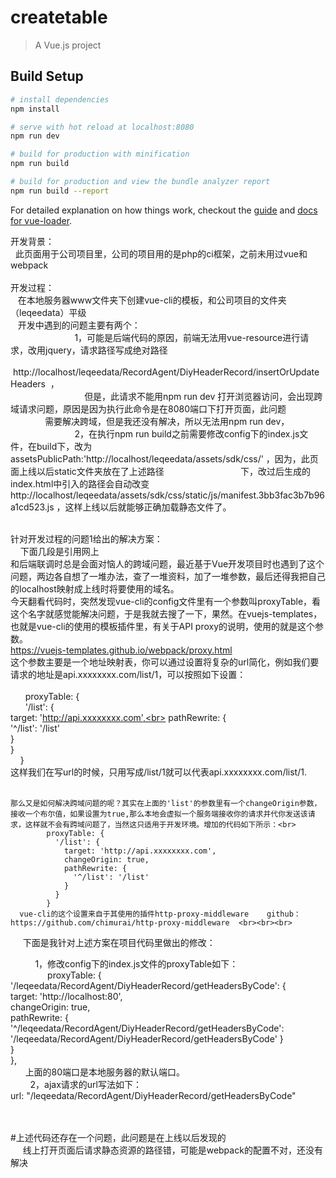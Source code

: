 # createtable

> A Vue.js project

## Build Setup

``` bash
# install dependencies
npm install

# serve with hot reload at localhost:8080
npm run dev

# build for production with minification
npm run build

# build for production and view the bundle analyzer report
npm run build --report
```

For detailed explanation on how things work, checkout the [guide](http://vuejs-templates.github.io/webpack/) and [docs for vue-loader](http://vuejs.github.io/vue-loader).

开发背景：</br>
    此页面用于公司项目里，公司的项目用的是php的ci框架，之前未用过vue和webpack</br>
    </br>
开发过程：</br>
    在本地服务器www文件夹下创建vue-cli的模板，和公司项目的文件夹（leqeedata）平级</br>
    开发中遇到的问题主要有两个：</br>
                            1，可能是后端代码的原因，前端无法用vue-resource进行请求，改用jquery，请求路径写成绝对路径</br>                                                            http://localhost/leqeedata/RecordAgent/DiyHeaderRecord/insertOrUpdateHeaders  ，</br>
                               但是，此请求不能用npm run dev 打开浏览器访问，会出现跨域请求问题，原因是因为执行此命令是在8080端口下打开页面，此问题 
                               需要解决跨域，但是我还没有解决，所以无法用npm run dev，</br>
                            2，在执行npm run build之前需要修改config下的index.js文件，在build下，改为
                               assetsPublicPath:'http://localhost/leqeedata/assets/sdk/css/' ，因为，此页面上线以后static文件夹放在了上述路径                                下，改过后生成的index.html中引入的路径会自动改变                           http://localhost/leqeedata/assets/sdk/css/static/js/manifest.3bb3fac3b7b96a1cd523.js ，这样上线以后就能够正确加载静态文件了。<br><br>
                               
针对开发过程的问题1给出的解决方案：<br>
     下面几段是引用网上<br>
     和后端联调时总是会面对恼人的跨域问题，最近基于Vue开发项目时也遇到了这个问题，两边各自想了一堆办法，查了一堆资料，加了一堆参数，最后还得我把自己的localhost映射成上线时将要使用的域名。<br>
今天翻看代码时，突然发现vue-cli的config文件里有一个参数叫proxyTable，看这个名字就感觉能解决问题，于是我就去搜了一下，果然。在vuejs-templates，也就是vue-cli的使用的模板插件里，有关于API proxy的说明，使用的就是这个参数。<br>
https://vuejs-templates.github.io/webpack/proxy.html<br>
这个参数主要是一个地址映射表，你可以通过设置将复杂的url简化，例如我们要请求的地址是api.xxxxxxxx.com/list/1，可以按照如下设置：<br><br>
       proxyTable: {<br>
        '/list': {<br>
          target: 'http://api.xxxxxxxx.com',<br>
          pathRewrite: {<br>
            '^/list': '/list'<br>
          }<br>
        }<br>
      }<br>
      这样我们在写url的时候，只用写成/list/1就可以代表api.xxxxxxxx.com/list/1.<br><br>
      
    那么又是如何解决跨域问题的呢？其实在上面的'list'的参数里有一个changeOrigin参数，接收一个布尔值，如果设置为true,那么本地会虚拟一个服务端接收你的请求并代你发送该请求，这样就不会有跨域问题了，当然这只适用于开发环境。增加的代码如下所示：<br>
            proxyTable: {
              '/list': {
                target: 'http://api.xxxxxxxx.com',
                changeOrigin: true,
                pathRewrite: {
                  '^/list': '/list'
                }
              }
            }
      vue-cli的这个设置来自于其使用的插件http-proxy-middleware    github：https://github.com/chimurai/http-proxy-middleware  <br><br><br>
      
      下面是我针对上述方案在项目代码里做出的修改：<br>
      
           1，修改config下的index.js文件的proxyTable如下：<br>
                proxyTable: {<br>
                    '/leqeedata/RecordAgent/DiyHeaderRecord/getHeadersByCode': {<br>
                        target: 'http://localhost:80',<br>
                        changeOrigin: true,<br>
                        pathRewrite: {<br>
                            '^/leqeedata/RecordAgent/DiyHeaderRecord/getHeadersByCode':<br>
                                        '/leqeedata/RecordAgent/DiyHeaderRecord/getHeadersByCode'
                        }<br>
                    }<br>
                },<br>
            上面的80端口是本地服务器的默认端口。<br>
         2，ajax请求的url写法如下：<br>
                url: "/leqeedata/RecordAgent/DiyHeaderRecord/getHeadersByCode"<br><br><br>
                
 #上述代码还存在一个问题，此问题是在上线以后发现的<br>
      线上打开页面后请求静态资源的路径错，可能是webpack的配置不对，还没有解决
     
